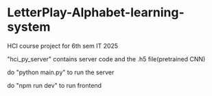 # LetterPlay-Alphabet-learning-system

HCI course project for 6th sem IT 2025

"hci_py_server" contains server code and the .h5 file(pretrained CNN)

do "python main.py" to run the server

do "npm run dev" to run frontend
